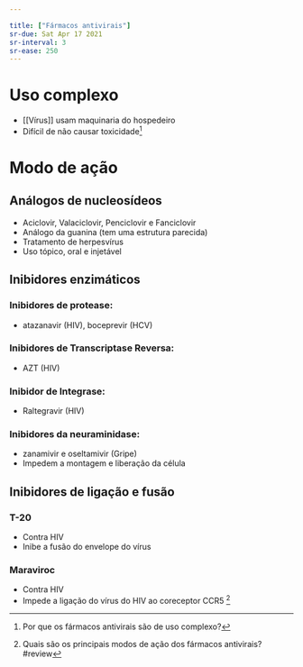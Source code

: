 ```yaml
---

title: ["Fármacos antivirais"]
sr-due: Sat Apr 17 2021
sr-interval: 3
sr-ease: 250
---
```


# Uso complexo
+ [[Vírus]] usam maquinaria do hospedeiro
+ Difícil de não causar toxicidade[^607661]

[^607661]: Por que os fármacos antivirais são de uso complexo?


# Modo de ação
## Análogos de nucleosídeos
+ Aciclovir, Valaciclovir, Penciclovir e Fanciclovir
+ Análogo da guanina (tem uma estrutura parecida)
+ Tratamento de herpesvírus
+ Uso tópico, oral e injetável

## Inibidores enzimáticos
### Inibidores de protease: 
+ atazanavir (HIV), boceprevir (HCV) 
### Inibidores de Transcriptase Reversa:
+ AZT (HIV)
### Inibidor de Integrase: 
+ Raltegravir (HIV) 
### Inibidores da neuraminidase: 
+ zanamivir e oseltamivir (Gripe)
+ Impedem a montagem e liberação da célula

## Inibidores de ligação e fusão
### T-20
+ Contra HIV
+ Inibe a fusão do envelope do vírus
### Maraviroc
+ Contra HIV
+ Impede a ligação do vírus do HIV ao coreceptor CCR5 [^954360]

[^954360]: Quais são os principais modos de ação dos fármacos antivirais?
#review 
